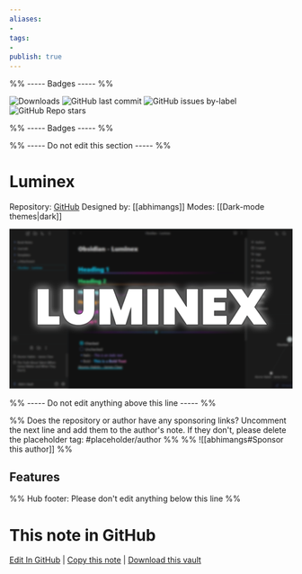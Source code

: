 ```yaml
---
aliases:
- 
tags: 
- 
publish: true
---
```


%% ----- Badges ----- %%

![Downloads](https://img.shields.io/badge/downloads-769-573E7A?style=for-the-badge&logo=)
![GitHub last commit](https://img.shields.io/github/last-commit/abhimangs/Obsidian-Luminex?color=573E7A&label=last%20update&logo=github&style=for-the-badge)
![GitHub issues by-label](https://img.shields.io/github/issues/abhimangs/Obsidian-Luminex/help%20wanted?color=573E7A&logo=github&style=for-the-badge) 
![GitHub Repo stars](https://img.shields.io/github/stars/abhimangs/Obsidian-Luminex?color=573E7A&logo=github&style=for-the-badge)

%% ----- Badges ----- %%

%% ----- Do not edit this section ----- %%

# Luminex

Repository: [GitHub](https://github.com/abhimangs/Obsidian-Luminex)
Designed by: [[abhimangs]]
Modes: [[Dark-mode themes|dark]]



![screenshot](https://github.com/abhimangs/Obsidian-Luminex/raw/HEAD/Assets/Obsidian-Cover.png)

%% ----- Do not edit anything above this line ----- %% 

%% Does the repository or author have any sponsoring links? Uncomment the next line and add them to the author's note. If they don't, please delete the placeholder tag: #placeholder/author %%
%% ![[abhimangs#Sponsor this author]] %%


## Features



%% Hub footer: Please don't edit anything below this line %%

# This note in GitHub

<span class="git-footer">[Edit In GitHub](https://github.dev/obsidian-community/obsidian-hub/blob/main/02%20-%20Community%20Expansions/02.05%20All%20Community%20Expansions/Themes/Luminex.md "git-hub-edit-note") | [Copy this note](https://raw.githubusercontent.com/obsidian-community/obsidian-hub/main/02%20-%20Community%20Expansions/02.05%20All%20Community%20Expansions/Themes/Luminex.md "git-hub-copy-note") | [Download this vault](https://github.com/obsidian-community/obsidian-hub/archive/refs/heads/main.zip "git-hub-download-vault") </span>
